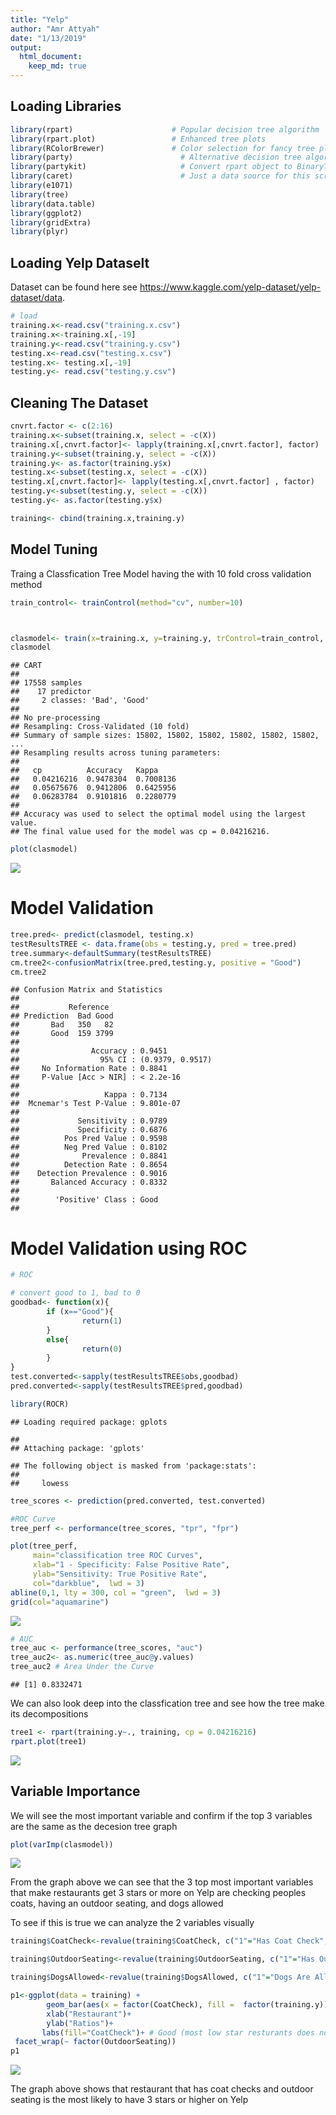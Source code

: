 ```yaml
---
title: "Yelp"
author: "Amr Attyah"
date: "1/13/2019"
output: 
  html_document:
    keep_md: true
---
```




## Loading Libraries

```r
library(rpart)				        # Popular decision tree algorithm
library(rpart.plot)			    	# Enhanced tree plots
library(RColorBrewer)			  	# Color selection for fancy tree plot
library(party)					      # Alternative decision tree algorithm
library(partykit)				      # Convert rpart object to BinaryTree
library(caret)					      # Just a data source for this script
library(e1071)
library(tree)
library(data.table)
library(ggplot2)
library(gridExtra)
library(plyr)
```


## Loading Yelp Dataselt
Dataset can be found here see <https://www.kaggle.com/yelp-dataset/yelp-dataset/data>.

```r
# load
training.x<-read.csv("training.x.csv")
training.x<-training.x[,-19]
training.y<-read.csv("training.y.csv")
testing.x<-read.csv("testing.x.csv")
testing.x<- testing.x[,-19]
testing.y<- read.csv("testing.y.csv")
```

## Cleaning The Dataset

```r
cnvrt.factor <- c(2:16)
training.x<-subset(training.x, select = -c(X))
training.x[,cnvrt.factor]<- lapply(training.x[,cnvrt.factor], factor)
training.y<-subset(training.y, select = -c(X))
training.y<- as.factor(training.y$x)
testing.x<-subset(testing.x, select = -c(X))
testing.x[,cnvrt.factor]<- lapply(testing.x[,cnvrt.factor] , factor)
testing.y<-subset(testing.y, select = -c(X))
testing.y<- as.factor(testing.y$x)

training<- cbind(training.x,training.y)
```

## Model Tuning
Traing a Classfication Tree Model having the with 10 fold cross validation method


```r
train_control<- trainControl(method="cv", number=10)



clasmodel<- train(x=training.x, y=training.y, trControl=train_control, method="rpart")
clasmodel
```

```
## CART 
## 
## 17558 samples
##    17 predictor
##     2 classes: 'Bad', 'Good' 
## 
## No pre-processing
## Resampling: Cross-Validated (10 fold) 
## Summary of sample sizes: 15802, 15802, 15802, 15802, 15802, 15802, ... 
## Resampling results across tuning parameters:
## 
##   cp          Accuracy   Kappa    
##   0.04216216  0.9478304  0.7008136
##   0.05675676  0.9412806  0.6425956
##   0.06283784  0.9101816  0.2280779
## 
## Accuracy was used to select the optimal model using the largest value.
## The final value used for the model was cp = 0.04216216.
```

```r
plot(clasmodel)
```

![](yelp_files/figure-html/unnamed-chunk-4-1.png)<!-- -->


# Model Validation


```r
tree.pred<- predict(clasmodel, testing.x)
testResultsTREE <- data.frame(obs = testing.y, pred = tree.pred)
tree.summary<-defaultSummary(testResultsTREE)
cm.tree2<-confusionMatrix(tree.pred,testing.y, positive = "Good")
cm.tree2
```

```
## Confusion Matrix and Statistics
## 
##           Reference
## Prediction  Bad Good
##       Bad   350   82
##       Good  159 3799
##                                           
##                Accuracy : 0.9451          
##                  95% CI : (0.9379, 0.9517)
##     No Information Rate : 0.8841          
##     P-Value [Acc > NIR] : < 2.2e-16       
##                                           
##                   Kappa : 0.7134          
##  Mcnemar's Test P-Value : 9.801e-07       
##                                           
##             Sensitivity : 0.9789          
##             Specificity : 0.6876          
##          Pos Pred Value : 0.9598          
##          Neg Pred Value : 0.8102          
##              Prevalence : 0.8841          
##          Detection Rate : 0.8654          
##    Detection Prevalence : 0.9016          
##       Balanced Accuracy : 0.8332          
##                                           
##        'Positive' Class : Good            
## 
```

# Model Validation using ROC

```r
# ROC

# convert good to 1, bad to 0
goodbad<- function(x){
        if (x=="Good"){
                return(1)
        }
        else{
                return(0)
        }
}
test.converted<-sapply(testResultsTREE$obs,goodbad) 
pred.converted<-sapply(testResultsTREE$pred,goodbad)

library(ROCR)
```

```
## Loading required package: gplots
```

```
## 
## Attaching package: 'gplots'
```

```
## The following object is masked from 'package:stats':
## 
##     lowess
```

```r
tree_scores <- prediction(pred.converted, test.converted)

#ROC Curve
tree_perf <- performance(tree_scores, "tpr", "fpr")

plot(tree_perf,
     main="classification tree ROC Curves",
     xlab="1 - Specificity: False Positive Rate",
     ylab="Sensitivity: True Positive Rate",
     col="darkblue",  lwd = 3)
abline(0,1, lty = 300, col = "green",  lwd = 3)
grid(col="aquamarine")
```

![](yelp_files/figure-html/unnamed-chunk-6-1.png)<!-- -->

```r
# AUC
tree_auc <- performance(tree_scores, "auc")
tree_auc2<- as.numeric(tree_auc@y.values)
tree_auc2 # Area Under the Curve
```

```
## [1] 0.8332471
```

We can also look deep into the classfication tree and see how the tree make its decompositions 


```r
tree1 <- rpart(training.y~., training, cp = 0.04216216)
rpart.plot(tree1) 
```

![](yelp_files/figure-html/unnamed-chunk-7-1.png)<!-- -->

## Variable Importance
We will see the most important variable and confirm if the top 3 variables are the same as the decesion tree graph

```r
plot(varImp(clasmodel))
```

![](yelp_files/figure-html/unnamed-chunk-8-1.png)<!-- -->

From the graph above we can see that the 3 top most important variables that make restaurants get 3 stars or more on Yelp are checking peoples coats, having an outdoor seating, and  dogs allowed

To see if this is true we can analyze the 2 variables visually 

```r
training$CoatCheck<-revalue(training$CoatCheck, c("1"="Has Coat Check", "0"="No Coat Check"))

training$OutdoorSeating<-revalue(training$OutdoorSeating, c("1"="Has Outdoor Seating", "0"="No Outdoor Seating"))

training$DogsAllowed<-revalue(training$DogsAllowed, c("1"="Dogs Are Allowed", "0"="Dogs Not Allowed"))
```


```r
p1<-ggplot(data = training) +
        geom_bar(aes(x = factor(CoatCheck), fill =  factor(training.y)), position = "fill",width = 0.3)+
        xlab("Restaurant")+
        ylab("Ratios")+
       labs(fill="CoatCheck")+ # Good (most low star resturants does not have valet, so it could be a good predictor)
 facet_wrap(~ factor(OutdoorSeating))
p1
```

![](yelp_files/figure-html/unnamed-chunk-10-1.png)<!-- -->

The graph above shows that restaurant that has coat checks and outdoor seating is the most likely to have 3 stars or higher on Yelp


